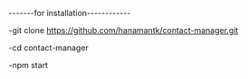 
-------for installation------------

-git clone https://github.com/hanamantk/contact-manager.git

-cd contact-manager

-npm start
